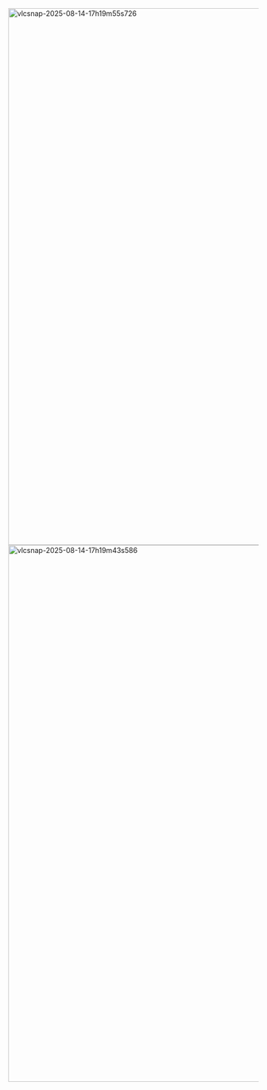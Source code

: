 <img width="1920" height="1078" alt="vlcsnap-2025-08-14-17h19m55s726" src="https://github.com/user-attachments/assets/75edcebf-6eea-440a-b895-ed53f399d780" />
<img width="1920" height="1078" alt="vlcsnap-2025-08-14-17h19m43s586" src="https://github.com/user-attachments/assets/56ce9971-6d7c-42b4-8153-4b1b556239ed" />

